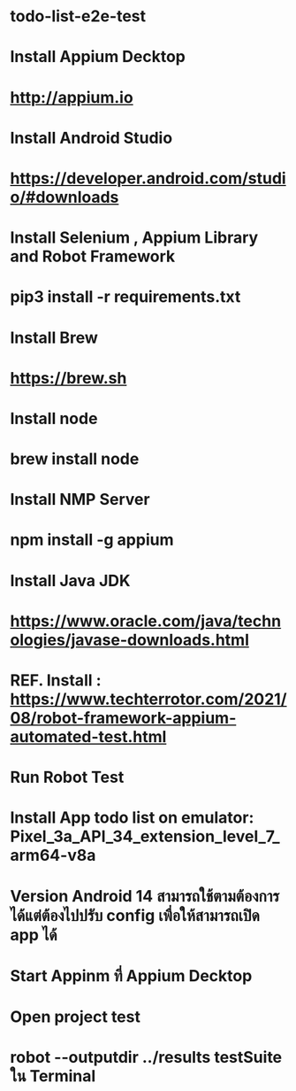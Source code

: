 # todo-list-e2e-test

# Install Appium Decktop
# http://appium.io

# Install Android Studio
# https://developer.android.com/studio/#downloads

# Install Selenium , Appium Library and Robot Framework 
# pip3 install -r requirements.txt

# Install Brew
# https://brew.sh

# Install node
# brew install node

# Install NMP Server
# npm install -g appium

# Install Java JDK
# https://www.oracle.com/java/technologies/javase-downloads.html

# REF. Install : https://www.techterrotor.com/2021/08/robot-framework-appium-automated-test.html

# Run Robot Test 
# Install App todo list on emulator: Pixel_3a_API_34_extension_level_7_arm64-v8a
# Version Android 14 สามารถใช้ตามต้องการได้แต่ต้องไปปรับ config เพื่อให้สามารถเปิด app ได้
# Start Appinm ที่ Appium Decktop
# Open project test
# robot --outputdir ../results testSuite ใน Terminal 
